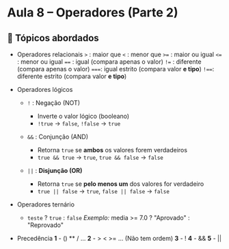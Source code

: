 # Aula 8 – Operadores (Parte 2)

## 📌 Tópicos abordados
- Operadores relacionais
    `>`  : maior que
    `<`  : menor que
    `>=` : maior ou igual
    `<=` : menor ou igual
    `==` : igual (compara apenas o valor)
    `!=` : diferente (compara apenas o valor) 
    `===`: igual estrito (compara valor **e tipo**)
    `!==`: diferente estrito (compara valor **e tipo**)

- Operadores lógicos
    - `!` : Negação (NOT)
        - Inverte o valor lógico (booleano)
        - `!true` → `false`, `!false` → `true`

    - `&&` : Conjunção (AND)
        - Retorna `true` se **ambos** os valores forem verdadeiros
        - `true && true` → `true`, `true && false` → `false`

    - `||` : **Disjunção (OR)**
        - Retorna `true` se **pelo menos um** dos valores for verdadeiro
        - `true || false` → `true`, `false || false` → `false`

- Operadores ternário
    - `teste` ? `true` : `false`
    _Exemplo:_ media >= 7.0 ? "Aprovado" : "Reprovado"

- Precedência
   **1** - () ** / ...
   **2** - > < >= ... (Não tem ordem)
   **3** - !
   **4** - &&
   **5** - ||